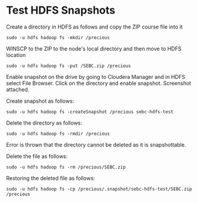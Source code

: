# Test HDFS Snapshots

Create a directory in HDFS as follows and copy the ZIP course file into it
```
sudo -u hdfs hadoop fs -mkdir /precious
```
WINSCP to the ZIP to the node's local directory and then move to HDFS location
```
sudo -u hdfs hadoop fs -put /SEBC.zip /precious
```

Enable snapshot on the drive by going to Cloudera Manager and in HDFS select File Browser. Click on the directory and enable snapshot. Screenshot attached.

Create snapshot as follows:
```
sudo -u hdfs hadoop fs -createSnapshot /precious sebc-hdfs-test
```

Delete the directory as follows:
```
sudo -u hdfs hadoop fs -rmdir /precious
```
Error is thrown that the directory cannot be deleted as it is snapshottable.

Delete the file as follows:
```
sudo -u hdfs hadoop fs -rm /precious/SEBC.zip
```

Restoring the deleted file as follows:
```
sudo -u hdfs hadoop fs -cp /precious/.snapshot/sebc-hdfs-test/SEBC.zip /precious
```